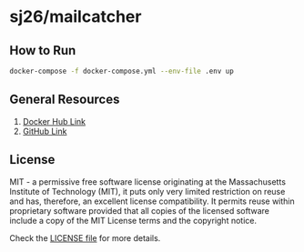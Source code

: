 # sj26/mailcatcher

## How to Run

```bash
docker-compose -f docker-compose.yml --env-file .env up
```

## General Resources

1. [Docker Hub Link](https://hub.docker.com/r/sj26/mailcatcher)
2. [GitHub Link](https://github.com/sj26/mailcatcher)

## License

MIT - a permissive free software license originating at the Massachusetts Institute of Technology (MIT), it puts only very limited restriction on reuse and has, therefore, an excellent license compatibility. It permits reuse within proprietary software provided that all copies of the licensed software include a copy of the MIT License terms and the copyright notice.

Check the [LICENSE file](https://github.com/jasonlws/docker-library/blob/master/LICENSE) for more details.